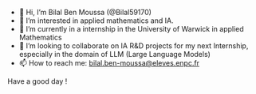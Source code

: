 - 👋 Hi, I’m Bilal Ben Moussa (@Bilal59170)
- 👀 I’m interested in applied mathematics and IA.
- 🌱 I’m currently in a internship in the University of Warwick in applied Mathematics
- 💞️ I’m looking to collaborate on IA R&D projects for my next Internship, especially in the domain of LLM (Large Language Models)
- 📫 How to reach me: bilal.ben-moussa@eleves.enpc.fr

Have a good day !

